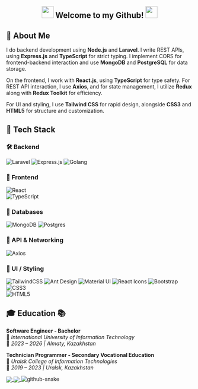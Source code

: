 ## <p align="center"> <img src="https://cdn.discordapp.com/emojis/779807376060448779.gif?v=1" height=32/> Welcome to my Github! <img src="https://cdn.discordapp.com/emojis/779807376060448779.gif?v=1" height=32/> </p>

## 📖 About Me  
I do backend development using **Node.js** and **Laravel**. I write REST APIs, using **Express.js** and **TypeScript** for strict typing. I implement CORS for frontend-backend interaction and use **MongoDB** and **PostgreSQL** for data storage.  

On the frontend, I work with **React.js**, using **TypeScript** for type safety. For REST API interaction, I use **Axios**, and for state management, I utilize **Redux** along with **Redux Toolkit** for efficiency.  

For UI and styling, I use **Tailwind CSS** for rapid design, alongside **CSS3** and **HTML5** for structure and customization.  

## 🚀 Tech Stack

### 🛠 Backend
![Laravel](https://img.shields.io/badge/laravel-%23FF2D20.svg?style=for-the-badge&logo=laravel&logoColor=white) 
![Express.js](https://img.shields.io/badge/express.js-%23404d59.svg?style=for-the-badge&logo=express&logoColor=white)
![Golang](https://img.shields.io/badge/go-%2300ADD8.svg?style=for-the-badge&logo=go&logoColor=white)

### 🎨 Frontend
![React](https://img.shields.io/badge/react-%2320232a.svg?style=for-the-badge&logo=react&logoColor=%2361DAFB)  
![TypeScript](https://img.shields.io/badge/typescript-%23007ACC.svg?style=for-the-badge&logo=typescript&logoColor=white)  

### 💾 Databases
![MongoDB](https://img.shields.io/badge/MongoDB-%234ea94b.svg?style=for-the-badge&logo=mongodb&logoColor=white) 
![Postgres](https://img.shields.io/badge/postgres-%23316192.svg?style=for-the-badge&logo=postgresql&logoColor=white)

### 📡 API & Networking
![Axios](https://img.shields.io/badge/axios-%235A29E4.svg?style=for-the-badge&logo=axios&logoColor=white)

### 🎨 UI / Styling
![TailwindCSS](https://img.shields.io/badge/tailwindcss-%2338B2AC.svg?style=for-the-badge&logo=tailwind-css&logoColor=white)
![Ant Design](https://img.shields.io/badge/AntDesign-%230170FE.svg?style=for-the-badge&logo=ant-design&logoColor=white)
![Material UI](https://img.shields.io/badge/materialui-%230081CB.svg?style=for-the-badge&logo=mui&logoColor=white)
![React Icons](https://img.shields.io/badge/ReactIcons-%2361DAFB.svg?style=for-the-badge&logo=react&logoColor=white)
![Bootstrap](https://img.shields.io/badge/Bootstrap-%23563D7C.svg?style=for-the-badge&logo=bootstrap&logoColor=white)
![CSS3](https://img.shields.io/badge/css3-%231572B6.svg?style=for-the-badge&logo=css3&logoColor=white)  
![HTML5](https://img.shields.io/badge/html5-%23E34F26.svg?style=for-the-badge&logo=html5&logoColor=white)  
 

## 🎓 Education 📚

**Software Engineer - Bachelor**  
📍 *International University of Information Technology*  
📅 *2023 – 2026 | Almaty, Kazakhstan*

**Technician Programmer - Secondary Vocational Education**  
📍 *Uralsk College of Information Technologies*  
📅 *2019 – 2023 | Uralsk, Kazakhstan*



<a href="https://github.com/anuraghazra/github-readme-stats">
  <img align="center" src="https://github-readme-stats.vercel.app/api?username=Kudzeri&theme=omni" />
</a>

<a href="https://github.com/anuraghazra/github-readme-stats">
  <img align="center" src="https://github-readme-stats.vercel.app/api/top-langs/?username=Kudzeri&langs_count=8&theme=omni" />
</a>

<picture>
  <source media="(prefers-color-scheme: dark)" srcset="https://raw.githubusercontent.com/tobiasmeyhoefer/tobiasmeyhoefer/output/github-snake-dark.svg" />
  <source media="(prefers-color-scheme: light)" srcset="https://raw.githubusercontent.com/tobiasmeyhoefer/tobiasmeyhoefer/output/github-snake.svg" />
  <img alt="github-snake" src="https://raw.githubusercontent.com/tobiasmeyhoefer/tobiasmeyhoefer/output/github-snake.svg" />
</picture>
